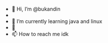 - 👋 Hi, I’m @bukandin
- 
- 🌱 I’m currently learning java and linux
- 💞️ 
- 📫 How to reach me idk

<!---
bukandin/bukandin is a ✨ special ✨ repository because its `README.md` (this file) appears on your GitHub profile.
You can click the Preview link to take a look at your changes.
--->
